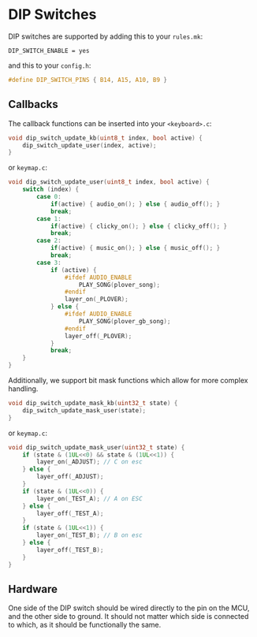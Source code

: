 # DIP Switches

DIP switches are supported by adding this to your `rules.mk`:

    DIP_SWITCH_ENABLE = yes

and this to your `config.h`:

```c
#define DIP_SWITCH_PINS { B14, A15, A10, B9 }
```

## Callbacks

The callback functions can be inserted into your `<keyboard>.c`:

```c
void dip_switch_update_kb(uint8_t index, bool active) { 
    dip_switch_update_user(index, active); 
}
```


or `keymap.c`:

```c
void dip_switch_update_user(uint8_t index, bool active) { 
    switch (index) {
        case 0:
            if(active) { audio_on(); } else { audio_off(); }
            break;
        case 1:
            if(active) { clicky_on(); } else { clicky_off(); }
            break;
        case 2:
            if(active) { music_on(); } else { music_off(); }
            break;
        case 3:
            if (active) {
                #ifdef AUDIO_ENABLE
                    PLAY_SONG(plover_song);
                #endif
                layer_on(_PLOVER);
            } else {
                #ifdef AUDIO_ENABLE
                    PLAY_SONG(plover_gb_song);
                #endif
                layer_off(_PLOVER);
            }
            break;
    }
}
```

Additionally, we support bit mask functions which allow for more complex handling. 


```c
void dip_switch_update_mask_kb(uint32_t state) { 
    dip_switch_update_mask_user(state); 
}
```


or `keymap.c`:

```c
void dip_switch_update_mask_user(uint32_t state) { 
    if (state & (1UL<<0) && state & (1UL<<1)) {
        layer_on(_ADJUST); // C on esc
    } else {
        layer_off(_ADJUST);
    }
    if (state & (1UL<<0)) {
        layer_on(_TEST_A); // A on ESC
    } else {
        layer_off(_TEST_A);
    }
    if (state & (1UL<<1)) {
        layer_on(_TEST_B); // B on esc
    } else {
        layer_off(_TEST_B);
    }
}
```


## Hardware

One side of the DIP switch should be wired directly to the pin on the MCU, and the other side to ground.  It should not matter which side is connected to which, as it should be functionally the same. 
